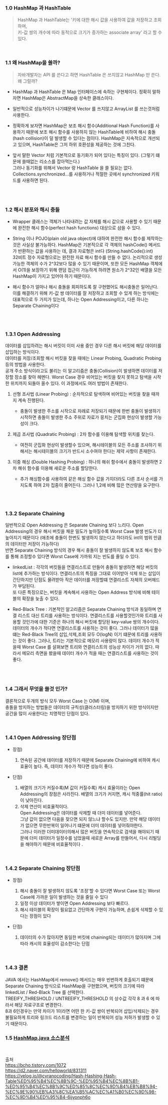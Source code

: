 ### 1.0 HashMap 과 HashTable
> HashMap 과 HashTable는 '키에 대한 해시 값을 사용하여 값을 저장하고 조회하며,  
> 키-값 쌍의 개수에 따라 동적으로 크기가 증가하는 associate array' 라고 할 수 있다.

<br>

### 1.1 왜 HashMap을 쓸까?
> 자바개발자는 API 를 쓴다고 하면 HashTable 은 쓰지않고 HashMap 만 쓴다. 왜 그럴까?

 * HashMap 과 HashTable 은 Map 인터페이스에 속하는 구현체이다. 정확히 말하자면 HashMap은 AbstractMap을 상속한 클래스이다.
 
 * 일반적으로 성능차이가 나기떄문에 Vector 를 쓰지않고 ArrayList 를 쓰는것처럼 사용한다.  
 
 * 정확하게 보자면 HashMap은 보조 해시 함수(Additional Hash Function)를 사용하기 때문에 보조 해시 함수를 사용하지 않는 HashTable에 비하여 해시 충돌(hash collision)이 덜 발생할 수 있다는 점이다.
  HashMap은 지속적으로 개선되고 있으며, HashTable은 그저 하위 호환성을 제공하는 것에 그친다.
    
 * 앞서 말한 Vector 처럼 기본적으로 동기화가 되어 있다는 특징이 있다. (그렇기 떄문에 쓸때없는 리소스를 잡아먹는다.)    
 그러나 동기화를 위해서 Vector 랑 HashTable 을 쓸 필요는 없다. Collections.synchronized...를 사용하거나 적절한 곳에서 synchronized 키워드를 사용하면 된다.

<br><br>

### 1.2 해시 분포와 해시 충돌
* Wrapper 클래스는 객체가 나타내려는 값 자체를 해시 값으로 사용할 수 있기 때문에 완전한 해시 함수(perfect hash functions) 대상으로 삼을 수 있다.  
* String 이나 POJO(plain old java object)에 대하여 완전한 해시 함수를 제작하는 것은 사실상 불가능하다.
HashMap은 기본적으로 각 객체의 hashCode() 메서드가 반환하는 값을 사용하는 데, 결과 자료형은 int다 (String.hashCode():int)  
32비트 정수 자료형으로는 완전한 자료 해시 함수를 만들 수 없다. 논리적으로 생성 가능한 객체의 수가 2^32보다 많을 수 있기 때문이며, 
또한 모든 HashMap 객체에서 O(1)을 보장하기 위해 랜덤 접근이 가능하게 하려면 원소가 2^32인 배열을 모든 HashMap이 가지고 있어야 하기 때문이다.

* 해시 함수가 얼마나 해시 충돌을 회피하도록 잘 구현했어도 해시충돌은 일어난다. 이를 해결하기 위해 키-값 쌍 데이터를 잘 저장하고 조회할 수 있게 하는 방식에는 대표적으로 두 가지가 있는데, 
하나는 Open Addressing이고, 다른 하나는 Separate Chaining이다
 
 
<br><br>


### 1.3.1 Open Addressing
데이터를 삽입하려는 해시 버킷이 이미 사용 중인 경우 다른 해시 버킷에 해당 데이터를 삽입하는 방식이다.  
데이터를 저장/조회할 해시 버킷을 찾을 때에는 Linear Probing, Quadratic Probing 등의 방법을 사용한다.  
공개 주소 방식이라고도 불리는 이 알고리즘은 충돌(Collision)이 발생하면 데이터를 저장할 장소를 찾아 헤멘다. 
Worst Case 경우 비어있는 버킷을 찾지 못하고 탐색을 시작한 위치까지 되돌아 올수 있다. 이 과정에서도 여러 방법이 존재한다.

1. 선형 조사법 (Linear Probing) : 순차적으로 탐색하며 비어있는 버킷을 찾을 때까지 계속 진행된다.
	- 충돌이 발생한 주소를 시작으로 차례로 저장되기 때문에 한번 충돌이 발생하기 시작하면 충돌이 발생한 주소 주위로 자료가 뭉치는 군집화 현상이 발생할 가능성이 크다.
	
	
2. 제곱 조사법 (Quadratic Probing) : 2차 함수를 이용해 탐색할 위치를 찾는다.
	- 여전히 군집화 현상이 발생할수 있으며, 해시테이블의 모든 주소를 조사하기 위해서는 해시테이블의 크기가 반드시 소수여야 한다는 제약 사항이 존재한다.
	
	
3. 이중 해싱 (Double Hashing Probing) : 하나의 해쉬 함수에서 충돌이 발생하면 2차 해쉬 함수를 이용해 새로운 주소를 할당한다.
	- 추가 해싱함수를 사용하여 같은 해싱 함수 값을 가지더라도 다른 조사 순서를 가지도록 하여 2차 집중이 줄어든다. 그러나 1,2에 비해 많은 연산량을 요구한다.

<br><br>

### 1.3.2 Separate Chaining
일반적으로 Open Addressing 은 Separate Chaining 보다 느리다. 
Open Addressing의 경우 해시 버킷을 채운 밀도가 높아질수록 Worst Case 발생 빈도가 더 높아지기 때문이다 (애초에 충돌이 한번도 발생하지 않는다고 하더라도 int의 범위 만큼의 데이터만 저장이 가능하다)  
반면 Separate Chaining 방식의 경우 해시 충돌이 잘 발생하지 않도록 보조 해시 함수를 통해 조정할수 있다면 Worst Case에 가까워 지는 빈도를 줄일 수 있다.  


* linkedList : 각각의 버킷들을 연결리스트로 만들어 충돌이 발생하면 해당 버킷의 list에 추가하는 방식이다.
연결리스트의 특징을 그대로 이어받아 삭제 또는 삽입이 간단하지만 단점도 물려받아 작은 데이터를 저장할떄 연결리스트 자체의 오버헤드가 부담된다.   
또 다른 특징으로는, 버킷을 계속해서 사용하는 Open Address 방식에 비해 테이블의 확장을 늦출 수 있다.

* Red-Black Tree : 기본적인 알고리즘은 Separate Chaining 방식과 동일하며 연결 리스트 대신 트리를 사용하는 방식이다. 
연결리스트를 사용할것인가와 트리를 사용할 것인가에 대한 기준은 하나의 해시 버킷에 할당된 key-value 쌍의 개수이다. 데이터의 개수가 적다면 연결리스트를 사용하는 것이 좋다. 
그러나 데이터가 많을 떄는 Red-Black Tree의 삽입,삭제,조회 모두 O(logN) 이기 떄문에 트리를 사용하는 것이 좋다. 그러나, 트리는 기본적으로 메모리 사용량이 많다. 
데이터 개수가 적을때 Worst Case 를 살펴보면 트리와 연결리스트의 성능상 차이가 거의 없다. 따라서 메모리 측면을 봤을때 데이터 개수가 적을 때는 연결리스트를 사용하는 것이 좋다. 

<br><br>

### 1.4 그래서 무엇을 쓸것 인가?
결론적으로 두개의 방식 모두 Worst Case 는 O(M) 이며,  
충돌을 방지하는 방법들은 데이터의 규칙성(클러스터링)을 방지하기 위한 방식이지만 공간을 많이 사용한다는 치명적인 단점이 있다. 

<br>

### 1.4.1 Open Addressing  장단점
* 장점)  
    1. 연속된 공간에 데이터를 저장하기 때문에 Separate Chaining에 비하여 캐시 효율이 높다. 즉, 데이터 개수가 적다면 성능이 좋다.
    
* 단점)   
    1. 배열의 크기가 커질수록(M 값이 커질수록) 캐시 효율이라는 Open Addressing의 장점은 사라진다. 배열의 크기가 커지면, 캐시 적중률(hit ratio)이 낮아진다.
    2. 삭제 연산이 비효율적이다.  
        Open Addressing은 데이터를 삭제할 때 더미 데이터를 넣어준다.  
        그냥 값이 없으면 다음을 찾으면 되지 않느냐 할수도 있지만. 만약 해당 데이터가 없으면 무한반복이 일어나기 떄문에 더미 데이터를 넣어줘야한다.  
        그러나 이러한 더미데이터의해서 많은 버킷을 연속적으로 검색을 해야되기 때문에 더미 데이터가 일정수를 넘었을때 새로운 Array를 만들어서, 다시 리빌딩을 해야하기 때문에 비효율적이다  .

<br> 
 
### 1.4.2 Separate Chaining 장단점
* 장점)
    1. 해시 충돌이 잘 발생하지 않도록 '조정'할 수 있다면 Worst Case 또는 Worst Case에 가까운 일이 발생하는 것을 줄일 수 있다  
    2. 일정 이상 데이터가 쌓이면 Open Addressing 보다 빠르다.
    3. 해시 테이블의 확장이 필요없고 간단하게 구현이 가능하며, 손쉽게 삭제할 수 있다는 장점이 있다
       

* 단점)   
    1. 데이터의 수가 많아지면 동일한 버킷에 chaining되는 데이터가 많아지며 그에 따라 캐시의 효율성이 감소한다는 단점

<br> 

### 1.4.3 결론
JAVA 에서는 HashMap에서 remove() 메서드는 매우 빈번하게 호출되기 떄문에  
Separate Chaining 방식으로 HashMap을 구현했으며, 버킷의 크기에 따라 linkedList / Red-Black Tree 를 선택한다.    
TREEIFY_THRESHOLD / UNTREEIFY_THRESHOLD 의 상수값 각각 8 과 6 에 따라서 해당 자료구조로 변경한다.  
8과 6인경우는 만약 차이가 1이라면 어떤 한 키-값 쌍이 반복되어 삽입/삭제되는 경우 불필요하게 트리와 링크드 리스트를 변경하는 일이 반복되어 성능 저하가 발생할 수 있기 때문이다.


### 1.5 [HashMap.java 소스분석]



<br>

출처  
https://bcho.tistory.com/1072  
https://d2.naver.com/helloworld/831311  
https://velog.io/@cyranocoding/Hash-Hashing-Hash-Table%ED%95%B4%EC%8B%9C-%ED%95%B4%EC%8B%B1-%ED%95%B4%EC%8B%9C%ED%85%8C%EC%9D%B4%EB%B8%94-%EC%9E%90%EB%A3%8C%EA%B5%AC%EC%A1%B0%EC%9D%98-%EC%9D%B4%ED%95%B4-6ijyonph6o

[HashMap.java 소스분석]:https://github.com/ryunian/Study/blob/master/java/HashMap/method.md#hashmapjava-%EC%86%8C%EC%8A%A4-%ED%8C%8C%ED%95%B4%EC%B9%98%EA%B8%B0
